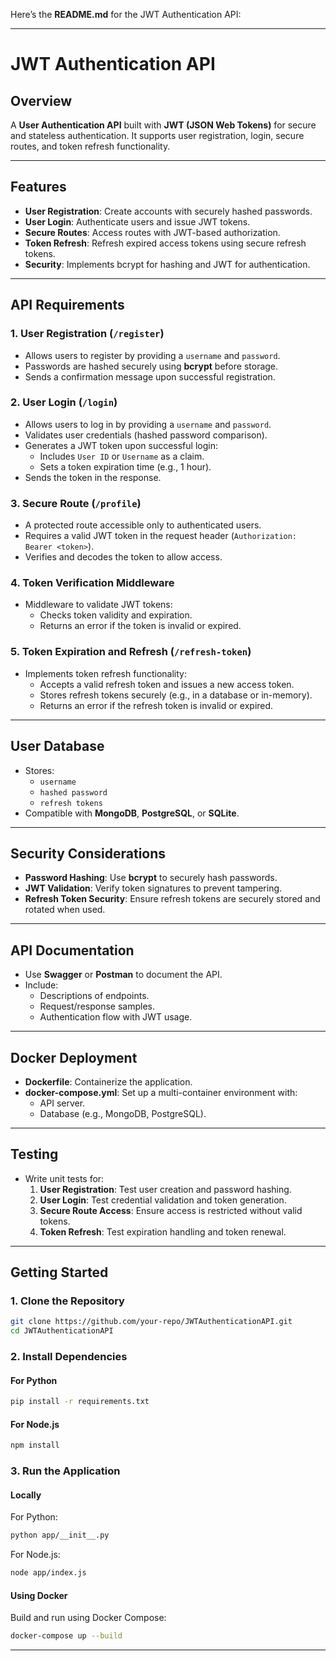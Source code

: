 Here’s the **README.md** for the JWT Authentication API:

---

# JWT Authentication API

## Overview
A **User Authentication API** built with **JWT (JSON Web Tokens)** for secure and stateless authentication. It supports user registration, login, secure routes, and token refresh functionality.

---

## Features
- **User Registration**: Create accounts with securely hashed passwords.
- **User Login**: Authenticate users and issue JWT tokens.
- **Secure Routes**: Access routes with JWT-based authorization.
- **Token Refresh**: Refresh expired access tokens using secure refresh tokens.
- **Security**: Implements bcrypt for hashing and JWT for authentication.

---

## API Requirements

### 1. **User Registration (`/register`)**
- Allows users to register by providing a `username` and `password`.
- Passwords are hashed securely using **bcrypt** before storage.
- Sends a confirmation message upon successful registration.

### 2. **User Login (`/login`)**
- Allows users to log in by providing a `username` and `password`.
- Validates user credentials (hashed password comparison).
- Generates a JWT token upon successful login:
  - Includes `User ID` or `Username` as a claim.
  - Sets a token expiration time (e.g., 1 hour).
- Sends the token in the response.

### 3. **Secure Route (`/profile`)**
- A protected route accessible only to authenticated users.
- Requires a valid JWT token in the request header (`Authorization: Bearer <token>`).
- Verifies and decodes the token to allow access.

### 4. **Token Verification Middleware**
- Middleware to validate JWT tokens:
  - Checks token validity and expiration.
  - Returns an error if the token is invalid or expired.

### 5. **Token Expiration and Refresh (`/refresh-token`)**
- Implements token refresh functionality:
  - Accepts a valid refresh token and issues a new access token.
  - Stores refresh tokens securely (e.g., in a database or in-memory).
  - Returns an error if the refresh token is invalid or expired.

---

## User Database
- Stores:
  - `username`
  - `hashed password`
  - `refresh tokens`
- Compatible with **MongoDB**, **PostgreSQL**, or **SQLite**.

---

## Security Considerations
- **Password Hashing**: Use **bcrypt** to securely hash passwords.
- **JWT Validation**: Verify token signatures to prevent tampering.
- **Refresh Token Security**: Ensure refresh tokens are securely stored and rotated when used.

---

## API Documentation
- Use **Swagger** or **Postman** to document the API.
- Include:
  - Descriptions of endpoints.
  - Request/response samples.
  - Authentication flow with JWT usage.

---

## Docker Deployment
- **Dockerfile**: Containerize the application.
- **docker-compose.yml**: Set up a multi-container environment with:
  - API server.
  - Database (e.g., MongoDB, PostgreSQL).

---

## Testing
- Write unit tests for:
  1. **User Registration**: Test user creation and password hashing.
  2. **User Login**: Test credential validation and token generation.
  3. **Secure Route Access**: Ensure access is restricted without valid tokens.
  4. **Token Refresh**: Test expiration handling and token renewal.

---

## Getting Started

### 1. Clone the Repository
```bash
git clone https://github.com/your-repo/JWTAuthenticationAPI.git
cd JWTAuthenticationAPI
```

### 2. Install Dependencies
#### For Python
```bash
pip install -r requirements.txt
```
#### For Node.js
```bash
npm install
```

### 3. Run the Application
#### Locally
For Python:
```bash
python app/__init__.py
```
For Node.js:
```bash
node app/index.js
```

#### Using Docker
Build and run using Docker Compose:
```bash
docker-compose up --build
```

---
